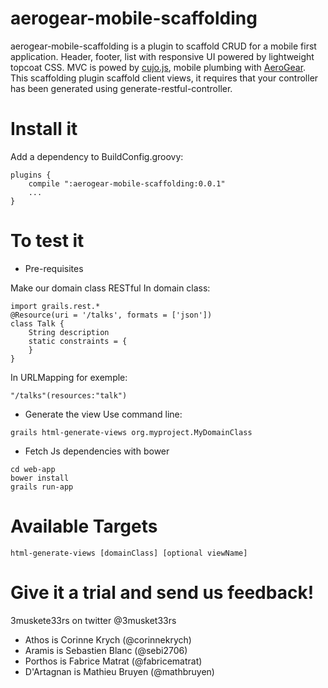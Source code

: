 aerogear-mobile-scaffolding
========================

aerogear-mobile-scaffolding is a plugin to scaffold CRUD for a mobile first application. Header, footer, list with responsive UI powered by lightweight topcoat CSS. MVC is powed by [cujo.js](http://cujojs.com/), mobile plumbing with [AeroGear](http://aerogear.org).
This scaffolding plugin scaffold client views, it requires that your controller has been generated using generate-restful-controller.


Install it
===========

Add a dependency to BuildConfig.groovy:

    plugins {
        compile ":aerogear-mobile-scaffolding:0.0.1"
        ...
    }



To test it
===========
* Pre-requisites

Make our domain class RESTful
In domain class:

    import grails.rest.*
    @Resource(uri = '/talks', formats = ['json'])
    class Talk {
        String description
        static constraints = {
        }
    }


In URLMapping for exemple:

    "/talks"(resources:"talk")

* Generate the view
Use command line:

```
grails html-generate-views org.myproject.MyDomainClass
```

* Fetch Js dependencies with bower

```
cd web-app
bower install
grails run-app
```

Available Targets
=================

    html-generate-views [domainClass] [optional viewName]


Give it a trial and send us feedback!
====================================

3muskete33rs on twitter @3musket33rs 
- Athos is Corinne Krych (@corinnekrych)
- Aramis is Sebastien Blanc (@sebi2706)
- Porthos is Fabrice Matrat (@fabricematrat)
- D'Artagnan is Mathieu Bruyen (@mathbruyen)
